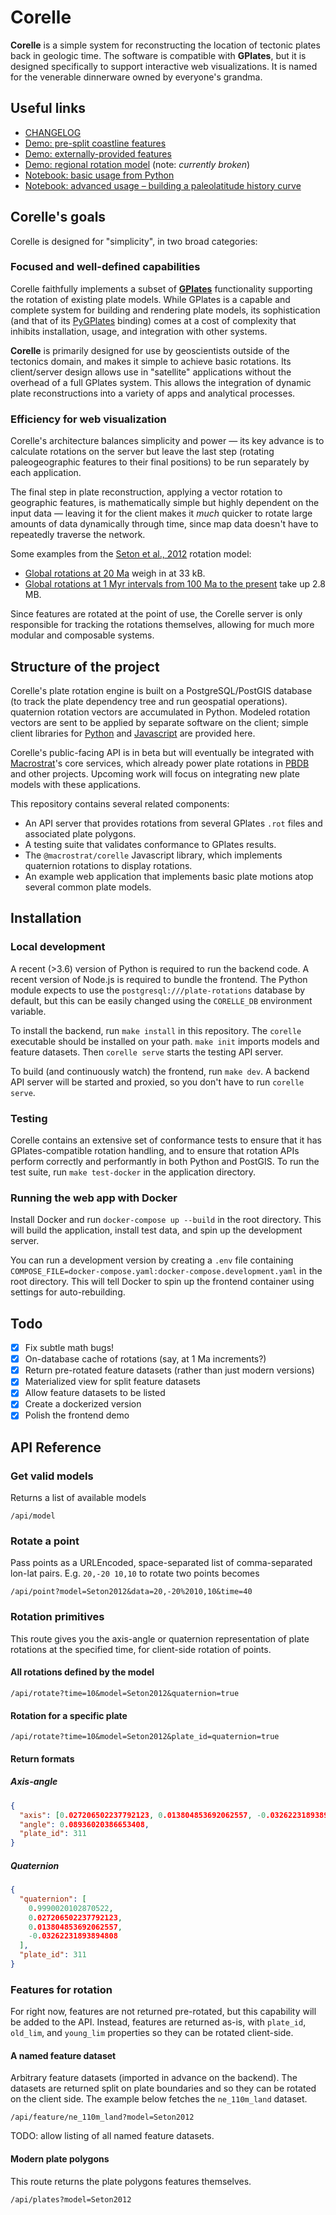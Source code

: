 # Corelle

**Corelle** is a simple system for reconstructing the location of tectonic
plates back in geologic time. The software is compatible with **GPlates**, but it
is designed specifically to support interactive web visualizations. It is named
for the venerable dinnerware owned by everyone's grandma.

## Useful links

- [CHANGELOG](CHANGELOG.md)
- [Demo: pre-split coastline features](https://rotate.macrostrat.org)
- [Demo: externally-provided features](https://davenquinn.com/viz/corelle-demo-pbdb)
- [Demo: regional rotation model](https://davenquinn.com/viz/corelle-demo-neogene-north-america) (note: _currently broken_)
- [Notebook: basic usage from Python](notebooks/Corelle-Basic-Usage.ipynb)
- [Notebook: advanced usage – building a paleolatitude history curve](notebooks/Corelle-Paleolatitude.ipynb)

## Corelle's goals

Corelle is designed for "simplicity", in two broad categories:

### Focused and well-defined capabilities

Corelle faithfully implements a subset of [**GPlates**](https://www.gplates.org/) functionality supporting the rotation of existing plate models.
While GPlates is a capable and complete system for building and rendering plate models,
its sophistication (and that of its [PyGPlates](https://www.gplates.org/docs/pygplates/) binding) comes at a cost of complexity
that inhibits installation, usage, and integration with other systems.

**Corelle** is primarily designed for use by geoscientists outside of the
tectonics domain, and makes it simple to achieve basic rotations. Its
client/server design allows use in "satellite" applications without the
overhead of a full GPlates system. This allows the integration of dynamic plate
reconstructions into a variety of apps and analytical processes.

### Efficiency for web visualization

Corelle's architecture balances simplicity and power — its key advance is to
calculate rotations on the server but leave the last step (rotating
paleogeographic features to their final positions) to be run separately by each
application.

The final step in plate reconstruction, applying a vector rotation to geographic
features, is mathematically simple but highly dependent on the input data —
leaving it for the client makes it _much_ quicker to rotate large amounts of
data dynamically through time, since map data doesn't have to repeatedly traverse
the network.

Some examples from the [Seton et al., 2012](https://www.sciencedirect.com/science/article/abs/pii/S0012825212000311) rotation model:

- [Global rotations at 20 Ma](https://birdnest.geology.wisc.edu/corelle/api/rotate?model=Seton2012&time=20) weigh in at 33 kB.
- [Global rotations at 1 Myr intervals from 100 Ma to the present](https://birdnest.geology.wisc.edu/corelle/api/rotate-series?model=Seton2012&time_start=100&time_end=0&interval=1) take up 2.8 MB.

Since features are rotated at the point of use, the Corelle server is only responsible for tracking the rotations themselves, allowing for much more modular and composable systems.

## Structure of the project

Corelle's plate rotation engine is built on a PostgreSQL/PostGIS database (to track the plate dependency tree and
run geospatial operations). quaternion rotation vectors are accumulated in Python.
Modeled rotation vectors are sent to be applied by separate software on the client;
simple client libraries for [Python](notebooks/corelle_helpers.py) and [Javascript](https://www.npmjs.com/package/@macrostrat/map-components)
are provided here.

Corelle's public-facing API is
in beta but will eventually be integrated with [Macrostrat](https://macrostrat.org)'s core services,
which already power plate rotations in [PBDB](https://paleobiodb.org) and other projects.
Upcoming work will focus on integrating new plate models with these applications.

This repository contains several related components:

- An API server that provides rotations from several
  GPlates `.rot` files and associated plate polygons.
- A testing suite that validates conformance to GPlates results.
- The `@macrostrat/corelle` Javascript library, which implements quaternion rotations
  to display rotations.
- An example web application that implements basic plate motions atop
  several common plate models.

## Installation

### Local development

A recent (>3.6) version of Python is required to run the backend code. A recent
version of Node.js is required to bundle the frontend. The Python module expects
to use the `postgresql:///plate-rotations` database by default, but this can be
easily changed using the `CORELLE_DB` environment variable.

To install the backend, run `make install` in this repository. The `corelle`
executable should be installed on your path. `make init` imports models and
feature datasets. Then `corelle serve` starts the testing API server.

To build (and continuously watch) the frontend, run `make dev`.
A backend API server will be started and proxied, so you don't have to run
`corelle serve`.

### Testing

Corelle contains an extensive set of conformance tests to ensure that it has
GPlates-compatible rotation handling, and to ensure that rotation APIs perform
correctly and performantly in both Python and PostGIS. To run the test suite,
run `make test-docker` in the application directory.

### Running the web app with Docker

Install Docker and run `docker-compose up --build` in the root directory.
This will build the application, install test data, and spin up the development server.

You can run a development version by creating a `.env` file containing
`COMPOSE_FILE=docker-compose.yaml:docker-compose.development.yaml` in the root
directory. This will tell Docker to spin up the frontend container using settings
for auto-rebuilding.

## Todo

- [x] Fix subtle math bugs!
- [x] On-database cache of rotations (say, at 1 Ma increments?)
- [x] Return pre-rotated feature datasets (rather than just modern versions)
- [x] Materialized view for split feature datasets
- [x] Allow feature datasets to be listed
- [x] Create a dockerized version
- [x] Polish the frontend demo

## API Reference

### Get valid models

Returns a list of available models

```
/api/model
```

### Rotate a point

Pass points as a URLEncoded, space-separated list of comma-separated lon-lat pairs.
E.g. `20,-20 10,10` to rotate two points becomes

```
/api/point?model=Seton2012&data=20,-20%2010,10&time=40
```

### Rotation primitives

This route gives you the axis-angle or quaternion representation of plate rotations
at the specified time, for client-side rotation of points.

#### All rotations defined by the model

```
/api/rotate?time=10&model=Seton2012&quaternion=true
```

#### Rotation for a specific plate

```
/api/rotate?time=10&model=Seton2012&plate_id=quaternion=true
```

#### Return formats

##### Axis-angle

```json
{
  "axis": [0.027206502237792123, 0.013804853692062557, -0.03262231893894808],
  "angle": 0.08936020386653408,
  "plate_id": 311
}
```

##### Quaternion

```json
{
  "quaternion": [
    0.9990020102870522,
    0.027206502237792123,
    0.013804853692062557,
    -0.03262231893894808
  ],
  "plate_id": 311
}
```

### Features for rotation

For right now, features are not returned pre-rotated, but this capability will
be added to the API. Instead, features are returned as-is, with
`plate_id`, `old_lim`, and `young_lim` properties so they can be rotated client-side.

#### A named feature dataset

Arbitrary feature datasets (imported in advance on the backend).
The datasets are returned split on plate boundaries and so they can be
rotated on the client side.
The example below fetches the `ne_110m_land` dataset.

```
/api/feature/ne_110m_land?model=Seton2012
```

TODO: allow listing of all named feature datasets.

#### Modern plate polygons

This route returns the plate polygons features themselves.

```
/api/plates?model=Seton2012
```

